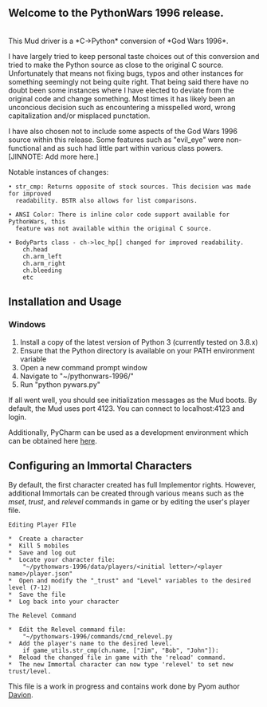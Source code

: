 ## Welcome to the PythonWars 1996 release.
<br />
This Mud driver is a *C->Python* conversion of *God Wars 1996*.

I have largely tried to keep personal taste choices out of this conversion and tried to make the Python source as
close to the original C source.  Unfortunately that means not fixing bugs, typos and other instances for something
seemingly not being quite right.  That being said there have no doubt been some instances where I have elected to
deviate from the original code and change something.  Most times it has likely been an unconcious decision such
as encountering a misspelled word, wrong capitalization and/or misplaced punctation.<br />


I have also chosen not to include some aspects of the God Wars 1996 source within this release. Some features such as
"evil_eye" were non-functional and as such had little part within various class powers. [JINNOTE: Add more here.]<br />


Notable instances of changes:

    • str_cmp: Returns opposite of stock sources. This decision was made for improved
      readability. BSTR also allows for list comparisons.

    • ANSI Color: There is inline color code support available for PythonWars, this
      feature was not available within the original C source.

    • BodyParts class - ch->loc_hp[] changed for improved readability.
        ch.head
        ch.arm_left
        ch.arm_right
        ch.bleeding
        etc

## Installation and Usage ##

### Windows ###

1. Install a copy of the latest version of Python 3 (currently tested on 3.8.x)
1. Ensure that the Python directory is available on your PATH environment variable
1. Open a new command prompt window
1. Navigate to "~/pythonwars-1996/"
1. Run "python pywars.py"


If all went well, you should see initialization messages as the Mud boots.  By default, the Mud
uses port 4123. You can connect to localhost:4123 and login.
<br />

Additionally, PyCharm can be used as a development environment which can be obtained here [here](https://www.jetbrains.com/pycharm/download/#section=windows).

## Configuring an Immortal Characters ##

By default, the first character created has full Implementor rights. However, additional
Immortals can be created through various means such as the *mset*, *trust*, and *relevel* commands
in game or by editing the user's player file.

    Editing Player FIle

    *  Create a character
    *  Kill 5 mobiles
    *  Save and log out
    *  Locate your character file:
        "~/pythonwars-1996/data/players/<initial letter>/<player name>/player.json"
    *  Open and modify the "_trust" and "Level" variables to the desired level (7-12)
    *  Save the file
    *  Log back into your character

    The Relevel Command

    *  Edit the Relevel command file:
        "~/pythonwars-1996/commands/cmd_relevel.py
    *  Add the player's name to the desired level.
        if game_utils.str_cmp(ch.name, ["Jim", "Bob", "John"]):
    *  Reload the changed file in game with the 'reload' command.
    *  The new Immortal character can now type 'relevel' to set new trust/level.


This file is a work in progress and contains work done by Pyom author [Davion](http://www.mudbytes.net/).